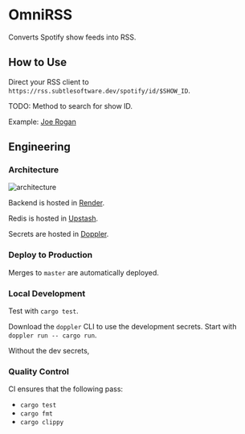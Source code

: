 # OmniRSS

Converts Spotify show feeds into RSS.


## How to Use

Direct your RSS client to `https://rss.subtlesoftware.dev/spotify/id/$SHOW_ID`.

TODO: Method to search for show ID.

Example: [Joe Rogan](https://rss.subtlesoftware.dev/spotify/id/4rOoJ6Egrf8K2IrywzwOMk)


## Engineering

### Architecture

![architecture](https://user-images.githubusercontent.com/5410234/160204775-f5efb737-ce6a-4698-a603-6bc159f56608.png)

Backend is hosted in [Render](https://render.com/).

Redis is hosted in [Upstash](https://upstash.com/).

Secrets are hosted in [Doppler](https://doppler.com/).


### Deploy to Production

Merges to `master` are automatically deployed.


### Local Development

Test with `cargo test`.

Download the `doppler` CLI to use the development secrets. Start with `doppler run -- cargo run`.

Without the dev secrets, 


### Quality Control

CI ensures that the following pass:
- `cargo test`
- `cargo fmt`
- `cargo clippy`
